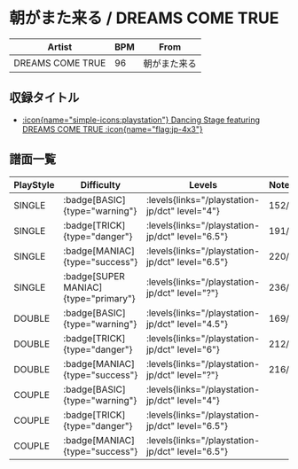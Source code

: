 # 朝がまた来る / DREAMS COME TRUE

|Artist|BPM|From|
|------|---|----|
|DREAMS COME TRUE|96|朝がまた来る|

## 収録タイトル

- [:icon{name="simple-icons:playstation"} Dancing Stage featuring DREAMS COME TRUE :icon{name="flag:jp-4x3"}](/playstation-jp/dct)

## 譜面一覧

|PlayStyle|Difficulty|Levels|Notes|Movie|
|---------|----------|------|-----|-----|
|SINGLE| :badge[BASIC]{type="warning"}| :levels{links="/playstation-jp/dct" level="4"}|152/0||
|SINGLE| :badge[TRICK]{type="danger"}| :levels{links="/playstation-jp/dct" level="6.5"}|191/0||
|SINGLE| :badge[MANIAC]{type="success"}| :levels{links="/playstation-jp/dct" level="6.5"}|220/0||
|SINGLE| :badge[SUPER MANIAC]{type="primary"}| :levels{links="/playstation-jp/dct" level="?"}|236/0||
|DOUBLE| :badge[BASIC]{type="warning"}| :levels{links="/playstation-jp/dct" level="4.5"}|169/0||
|DOUBLE| :badge[TRICK]{type="danger"}| :levels{links="/playstation-jp/dct" level="6"}|212/0||
|DOUBLE| :badge[MANIAC]{type="success"}| :levels{links="/playstation-jp/dct" level="?"}|216/0||
|COUPLE| :badge[BASIC]{type="warning"}| :levels{links="/playstation-jp/dct" level="4"}|||
|COUPLE| :badge[TRICK]{type="danger"}| :levels{links="/playstation-jp/dct" level="6.5"}|||
|COUPLE| :badge[MANIAC]{type="success"}| :levels{links="/playstation-jp/dct" level="6.5"}|||
